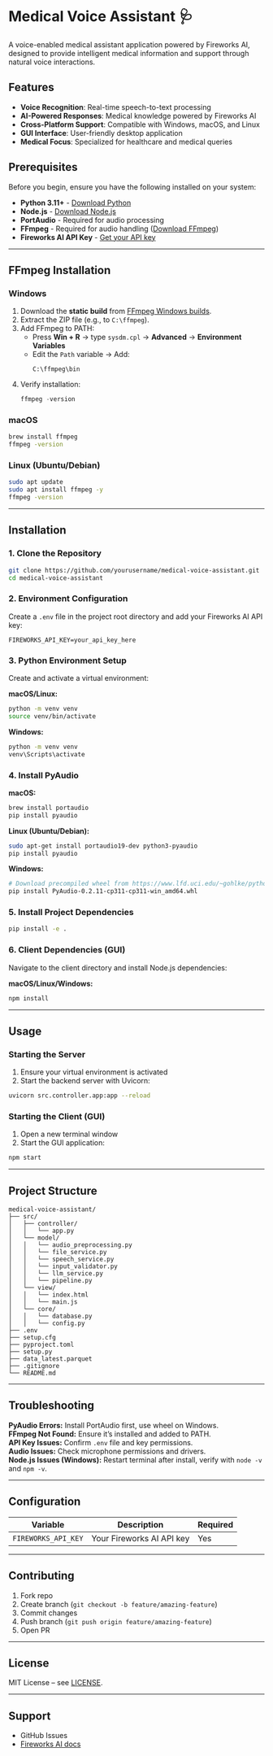 # Medical Voice Assistant 🩺

A voice-enabled medical assistant application powered by Fireworks AI, designed to provide intelligent medical information and support through natural voice interactions.

## Features

- **Voice Recognition**: Real-time speech-to-text processing  
- **AI-Powered Responses**: Medical knowledge powered by Fireworks AI  
- **Cross-Platform Support**: Compatible with Windows, macOS, and Linux  
- **GUI Interface**: User-friendly desktop application  
- **Medical Focus**: Specialized for healthcare and medical queries  

## Prerequisites

Before you begin, ensure you have the following installed on your system:

- **Python 3.11+** - [Download Python](https://www.python.org/downloads/)  
- **Node.js** - [Download Node.js](https://nodejs.org/)  
- **PortAudio** - Required for audio processing  
- **FFmpeg** - Required for audio handling ([Download FFmpeg](https://ffmpeg.org/download.html))  
- **Fireworks AI API Key** - [Get your API key](https://fireworks.ai/)  

---

## FFmpeg Installation  

### Windows
1. Download the **static build** from [FFmpeg Windows builds](https://www.gyan.dev/ffmpeg/builds/).  
2. Extract the ZIP file (e.g., to `C:\ffmpeg`).  
3. Add FFmpeg to PATH:  
   - Press **Win + R** → type `sysdm.cpl` → **Advanced** → **Environment Variables**  
   - Edit the `Path` variable → Add:  
     ```
     C:\ffmpeg\bin
     ```
4. Verify installation:  
   ```powershell
   ffmpeg -version
   ```

### macOS
```bash
brew install ffmpeg
ffmpeg -version
```

### Linux (Ubuntu/Debian)
```bash
sudo apt update
sudo apt install ffmpeg -y
ffmpeg -version
```

---

## Installation

### 1. Clone the Repository
```bash
git clone https://github.com/yourusername/medical-voice-assistant.git
cd medical-voice-assistant
```

### 2. Environment Configuration
Create a `.env` file in the project root directory and add your Fireworks AI API key:
```env
FIREWORKS_API_KEY=your_api_key_here
```

### 3. Python Environment Setup
Create and activate a virtual environment:

**macOS/Linux:**
```bash
python -m venv venv
source venv/bin/activate
```

**Windows:**
```bash
python -m venv venv
venv\Scripts\activate
```

### 4. Install PyAudio
**macOS:**
```bash
brew install portaudio
pip install pyaudio
```

**Linux (Ubuntu/Debian):**
```bash
sudo apt-get install portaudio19-dev python3-pyaudio
pip install pyaudio
```

**Windows:**
```bash
# Download precompiled wheel from https://www.lfd.uci.edu/~gohlke/pythonlibs/#pyaudio
pip install PyAudio-0.2.11-cp311-cp311-win_amd64.whl
```

### 5. Install Project Dependencies
```bash
pip install -e .
```

### 6. Client Dependencies (GUI)
Navigate to the client directory and install Node.js dependencies:

**macOS/Linux/Windows:**
```bash
npm install
```

---

## Usage

### Starting the Server
1. Ensure your virtual environment is activated  
2. Start the backend server with Uvicorn:  
```bash
uvicorn src.controller.app:app --reload
```

### Starting the Client (GUI)
1. Open a new terminal window  
2. Start the GUI application:  
```bash
npm start
```

---

## Project Structure
```
medical-voice-assistant/
├── src/
│   ├── controller/
│   │   └── app.py
│   └── model/
│   │   └── audio_preprocessing.py
│   │   └── file_service.py
│   │   └── speech_service.py
│   │   └── input_validator.py
│   │   └── llm_service.py
│   │   └── pipeline.py
│   └── view/
│   │   └── index.html
│   │   └── main.js
│   └── core/
│   │   └── database.py
│   │   └── config.py
├── .env
├── setup.cfg
├── pyproject.toml
├── setup.py
├── data_latest.parquet
├── .gitignore
└── README.md
```

---

## Troubleshooting

**PyAudio Errors:** Install PortAudio first, use wheel on Windows.  
**FFmpeg Not Found:** Ensure it’s installed and added to PATH.  
**API Key Issues:** Confirm `.env` file and key permissions.  
**Audio Issues:** Check microphone permissions and drivers.  
**Node.js Issues (Windows):** Restart terminal after install, verify with `node -v` and `npm -v`.  

---

## Configuration

| Variable | Description | Required |
|----------|-------------|----------|
| `FIREWORKS_API_KEY` | Your Fireworks AI API key | Yes |

---

## Contributing
1. Fork repo  
2. Create branch (`git checkout -b feature/amazing-feature`)  
3. Commit changes  
4. Push branch (`git push origin feature/amazing-feature`)  
5. Open PR  

---

## License
MIT License – see [LICENSE](LICENSE).  

---

## Support
- GitHub Issues  
- [Fireworks AI docs](https://docs.fireworks.ai/)  
